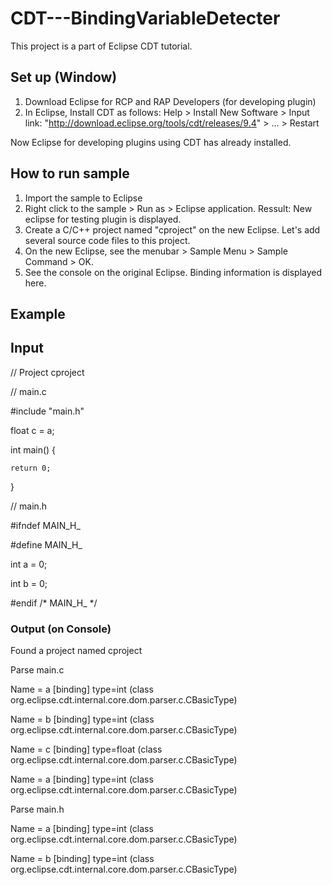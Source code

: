 # CDT---BindingVariableDetecter
This project is a part of Eclipse CDT tutorial. 

## Set up (Window)
1. Download Eclipse for RCP and RAP Developers (for developing plugin)
2. In Eclipse, Install CDT as follows: Help > Install New Software > Input link: "http://download.eclipse.org/tools/cdt/releases/9.4" > ... > Restart

Now Eclipse for developing plugins using CDT has already installed.

## How to run sample
1. Import the sample to Eclipse
2. Right click to the sample > Run as > Eclipse application. Ressult: New eclipse for testing plugin is displayed.
3. Create a C/C++ project named "cproject" on the new Eclipse. Let's add several source code files to this project.
4. On the new Eclipse, see the menubar > Sample Menu > Sample Command > OK.
5. See the console on the original Eclipse. Binding information is displayed here.

## Example
## Input
// Project cproject

// main.c

#include "main.h"

float c = a;

int main() {

	return 0;
  
}

// main.h

#ifndef MAIN_H_

#define MAIN_H_

int a = 0;

int b = 0;

#endif /* MAIN_H_ */

### Output (on Console)
Found a project named cproject

Parse main.c

Name = a [binding] type=int (class org.eclipse.cdt.internal.core.dom.parser.c.CBasicType)

Name = b [binding] type=int (class org.eclipse.cdt.internal.core.dom.parser.c.CBasicType)

Name = c [binding] type=float (class org.eclipse.cdt.internal.core.dom.parser.c.CBasicType)

Name = a [binding] type=int (class org.eclipse.cdt.internal.core.dom.parser.c.CBasicType)

Parse main.h

Name = a [binding] type=int (class org.eclipse.cdt.internal.core.dom.parser.c.CBasicType)

Name = b [binding] type=int (class org.eclipse.cdt.internal.core.dom.parser.c.CBasicType)
